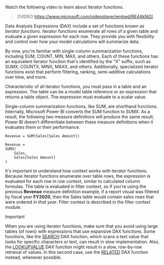 Watch the following video to learn about iterator functions.

> [!VIDEO https://www.microsoft.com/videoplayer/embed/RE4AkNG]

Data Analysis Expressions (DAX) include a set of functions known as *iterator functions*. Iterator functions enumerate all rows of a given table and evaluate a given expression for each row. They provide you with flexibility and control over how your model calculations will summarize data.

By now, you're familiar with single-column summarization functions, including SUM, COUNT, MIN, MAX, and others. Each of these functions has an equivalent iterator function that's identified by the "X" suffix, such as SUMX, COUNTX, MINX, MAXX, and others. Additionally, specialized iterator functions exist that perform filtering, ranking, semi-additive calculations over time, and more.

Characteristic of all iterator functions, you must pass in a table and an expression. The table can be a model table reference or an expression that returns a table object. The expression must evaluate to a scalar value.

Single-column summarization functions, like SUM, are shorthand functions. Internally, Microsoft Power BI converts the SUM function to SUMX. As a result, the following two measure definitions will produce the same result; Power BI doesn't differentiate between these measure definitions when it evaluates them or their performance.

```dax
Revenue = SUM(Sales[Sales Amount])
```

```dax
Revenue =
SUMX(
	Sales,
	Sales[Sales Amount]
)
```

It's important to understand how context works with iterator functions. Because iterator functions enumerate over table rows, the expression is evaluated for each row in row context, similar to calculated column formulas. The table is evaluated in filter context, so if you're using the previous **Revenue** measure definition example, if a report visual was filtered by fiscal year **FY2020**, then the Sales table would contain sales rows that were ordered *in that year*. Filter context is described in the filter context module.

> [!IMPORTANT]
> When you are using iterator functions, make sure that you avoid using large tables (of rows) with expressions that use expansive DAX functions. Some functions, like the [SEARCH](/dax/search-function-dax/?azure-portal=true) DAX function, which scans a text value that looks for specific characters or text, can result in slow implementation. Also, the [LOOKUPVALUE](/dax/lookupvalue-function-dax/?azure-portal=true) DAX function might result in a slow, row-by-row retrieval of values. In this second case, use the [RELATED](/dax/related-function-dax/?azure-portal=true) DAX function instead, whenever possible.
